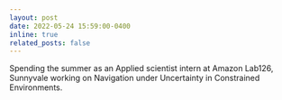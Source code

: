 ```yaml
---
layout: post
date: 2022-05-24 15:59:00-0400
inline: true
related_posts: false
---
```


Spending the summer as an Applied scientist intern at Amazon Lab126, Sunnyvale working on Navigation under Uncertainty in Constrained Environments.
